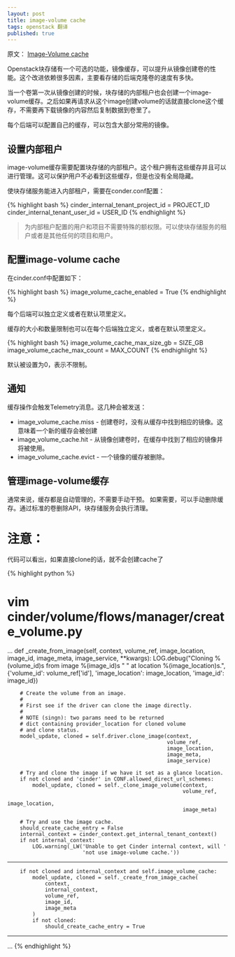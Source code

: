 ```yaml
---
layout: post
title: image-volume cache
tags: openstack 翻译
published: true
---
```


原文： [Image-Volume cache](http://docs.openstack.org/admin-guide-cloud/blockstorage_image_volume_cache.html)

Openstack块存储有一个可选的功能，镜像缓存，可以提升从镜像创建卷的性能。这个改进依赖很多因素，主要看存储的后端克隆卷的速度有多快。

当一个卷第一次从镜像创建的时候，块存储的内部租户也会创建一个image-volume缓存。之后如果再请求从这个image创建volume的话就直接clone这个缓存，不需要再下载镜像的内容然后复制数据到卷里了。

每个后端可以配置自己的缓存，可以包含大部分常用的镜像。

## 设置内部租户
image-volume缓存需要配置块存储的内部租户。这个租户拥有这些缓存并且可以进行管理。这可以保护用户不必看到这些缓存，但是也没有全局隐藏。

使块存储服务能进入内部租户，需要在conder.conf配置：

{% highlight bash %}
cinder_internal_tenant_project_id = PROJECT_ID 
cinder_internal_tenant_user_id = USER_ID
{% endhighlight %}

> 为内部租户配置的用户和项目不需要特殊的额权限。可以使块存储服务的租户或者是其他任何的项目和用户。

## 配置image-volume cache
在cinder.conf中配置如下：

{% highlight bash %}
image_volume_cache_enabled = True
{% endhighlight %}

每个后端可以独立定义或者在默认项里定义。

缓存的大小和数量限制也可以在每个后端独立定义，或者在默认项里定义。

{% highlight bash %}
image_volume_cache_max_size_gb = SIZE_GB
image_volume_cache_max_count = MAX_COUNT
{% endhighlight %}

默认被设置为0，表示不限制。

## 通知
缓存操作会触发Telemetry消息。这几种会被发送：

 - image\_volume\_cache.miss - 创建卷时，没有从缓存中找到相应的镜像。这意味着一个新的缓存会被创建
 - image\_volume_cache.hit - 从镜像创建卷时，在缓存中找到了相应的镜像并将被使用。
 - image\_volume\_cache.evict - 一个镜像的缓存被删除。

## 管理image-volume缓存
通常来说，缓存都是自动管理的，不需要手动干预。
如果需要，可以手动删除缓存。通过标准的卷删除API，块存储服务会执行清理。
 
# 注意：

代码可以看出，如果直接clone的话，就不会创建cache了


{% highlight python %}
# vim cinder/volume/flows/manager/create_volume.py
...
    def _create_from_image(self, context, volume_ref,
                           image_location, image_id, image_meta,
                           image_service, **kwargs):
        LOG.debug("Cloning %(volume_id)s from image %(image_id)s "
                  " at location %(image_location)s.",
                  {'volume_id': volume_ref['id'],
                   'image_location': image_location, 'image_id': image_id})

        # Create the volume from an image.
        #
        # First see if the driver can clone the image directly.
        #
        # NOTE (singn): two params need to be returned
        # dict containing provider_location for cloned volume
        # and clone status.
        model_update, cloned = self.driver.clone_image(context,
                                                       volume_ref,
                                                       image_location,
                                                       image_meta,
                                                       image_service)

        # Try and clone the image if we have it set as a glance location.
        if not cloned and 'cinder' in CONF.allowed_direct_url_schemes:
            model_update, cloned = self._clone_image_volume(context,
                                                            volume_ref,
                                                            image_location,
                                                            image_meta)

        # Try and use the image cache.
        should_create_cache_entry = False
        internal_context = cinder_context.get_internal_tenant_context()
        if not internal_context:
            LOG.warning(_LW('Unable to get Cinder internal context, will '
                            'not use image-volume cache.'))


----------


        if not cloned and internal_context and self.image_volume_cache:
            model_update, cloned = self._create_from_image_cache(
                context,
                internal_context,
                volume_ref,
                image_id,
                image_meta
            )
            if not cloned:
                should_create_cache_entry = True


----------
...
{% endhighlight %}
